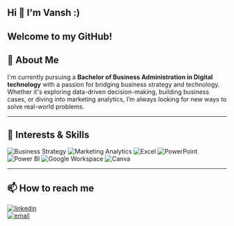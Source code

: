 ## Hi 👋 I'm Vansh :)  
Welcome to my GitHub!
------

## 🧠 About Me  
I'm currently pursuing a **Bachelor of Business Administration in Digital technology** with a passion for bridging business strategy and technology. Whether it's exploring data-driven decision-making, building business cases, or diving into marketing analytics, I’m always looking for new ways to solve real-world problems.

---

## 💼 Interests & Skills  
<p align="left">
  <img src="https://img.shields.io/badge/-Business%20Strategy-1E90FF?style=for-the-badge" alt="Business Strategy">
  <img src="https://img.shields.io/badge/-Marketing%20Analytics-FF6347?style=for-the-badge" alt="Marketing Analytics">
  <img src="https://img.shields.io/badge/-Excel-217346?logo=microsoft-excel&style=for-the-badge&logoColor=white" alt="Excel">
  <img src="https://img.shields.io/badge/-PowerPoint-B7472A?logo=microsoft-powerpoint&style=for-the-badge&logoColor=white" alt="PowerPoint">
  <img src="https://img.shields.io/badge/-Power%20BI-F2C811?logo=powerbi&style=for-the-badge&logoColor=black" alt="Power BI">
  <img src="https://img.shields.io/badge/-Google%20Workspace-4285F4?logo=googleworkspace&style=for-the-badge&logoColor=white" alt="Google Workspace">
  <img src="https://img.shields.io/badge/-Canva-00C4CC?logo=canva&style=for-the-badge&logoColor=white" alt="Canva">
</p>

---

## 📫 How to reach me

[![linkedin](https://img.shields.io/badge/-LinkedIn-0A66C2?logo=linkedin&style=for-the-badge&logoColor=white)](https://www.linkedin.com/in/vansh-kumar-singh-a184b9239/)  
[![email](https://img.shields.io/badge/-Email-EA4335?logo=gmail&style=for-the-badge&logoColor=white)](mailto:r.vanshkumar@gmail.com)

